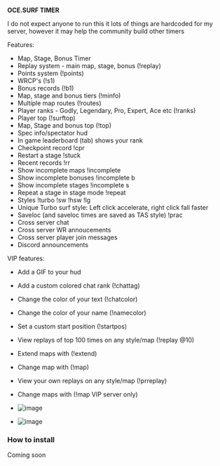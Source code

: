 **OCE.SURF TIMER**

I do not expect anyone to run this it lots of things are hardcoded for my server, however it may help the community build other timers

Features:
- Map, Stage, Bonus Timer
- Replay system - main map, stage, bonus (!replay)
- Points system (!points)
- WRCP's (!s1)
- Bonus records (!b1)
- Map, stage and bonus tiers (!minfo)
- Multiple map routes (!routes)
- Player ranks - Godly, Legendary, Pro, Expert, Ace etc (!ranks)
- Player top (!surftop)
- Map, Stage and bonus top (!top)
- Spec info/spectator hud
- In game leaderboard (tab) shows your rank
- Checkpoint record !cpr
- Restart a stage !stuck
- Recent records !rr
- Show incomplete maps !incomplete
- Show incomplete bonuses !incomplete b
- Show incomplete stages !incomplete s
- Repeat a stage in stage mode !repeat
- Styles !turbo !sw !hsw !lg
- Unique Turbo surf style: Left click accelerate, right click fall faster
- Saveloc (and saveloc times are saved as TAS style) !prac
- Cross server chat
- Cross server WR annoucements
- Cross server player join messages
- Discord announcements

VIP features:
- Add a GIF to your hud
- Add a custom colored chat rank (!chattag)
- Change the color of your text (!chatcolor)
- Change the color of your name (!namecolor)
- Set a custom start position (!startpos)
- View replays of top 100 times on any style/map (!replay @10)
- Extend maps with (!extend)
- Change map with (!map)
- View your own replays on any style/map (!prreplay)
- Change maps with (!map VIP server only)

- ![image](https://github.com/ws-cs2/cs2-surftimer/assets/149922947/5b7f4203-636a-48c3-85e7-7e186c4f17bc)
- ![image](https://github.com/ws-cs2/cs2-surftimer/assets/149922947/31b3962d-5b97-4326-bd79-2de0a8c8362a)


### How to install
Coming soon







